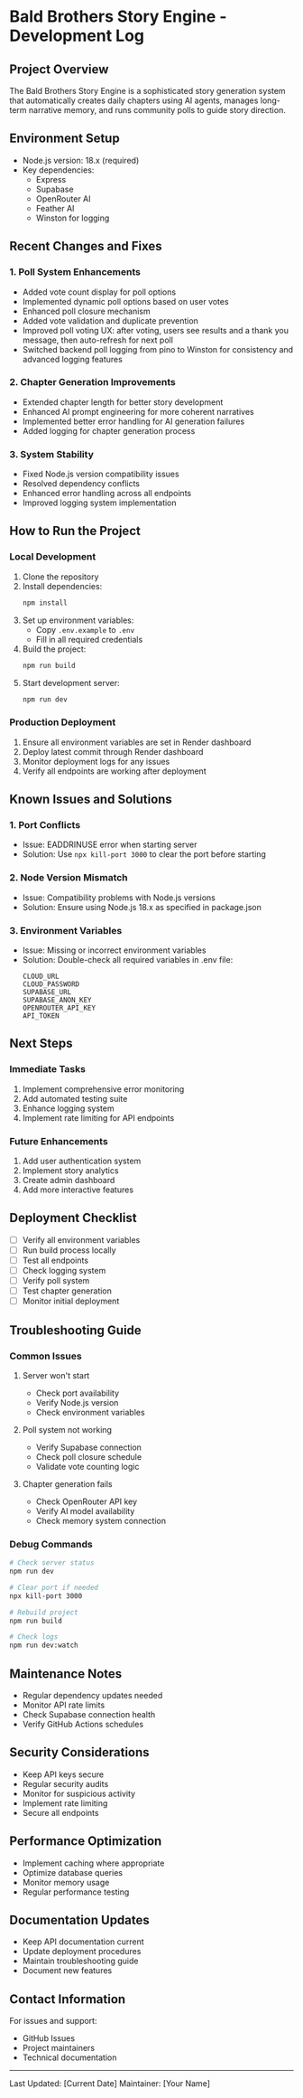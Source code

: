 # Bald Brothers Story Engine - Development Log

## Project Overview
The Bald Brothers Story Engine is a sophisticated story generation system that automatically creates daily chapters using AI agents, manages long-term narrative memory, and runs community polls to guide story direction.

## Environment Setup
- Node.js version: 18.x (required)
- Key dependencies:
  - Express
  - Supabase
  - OpenRouter AI
  - Feather AI
  - Winston for logging

## Recent Changes and Fixes

### 1. Poll System Enhancements
- Added vote count display for poll options
- Implemented dynamic poll options based on user votes
- Enhanced poll closure mechanism
- Added vote validation and duplicate prevention
- Improved poll voting UX: after voting, users see results and a thank you message, then auto-refresh for next poll
- Switched backend poll logging from pino to Winston for consistency and advanced logging features

### 2. Chapter Generation Improvements
- Extended chapter length for better story development
- Enhanced AI prompt engineering for more coherent narratives
- Implemented better error handling for AI generation failures
- Added logging for chapter generation process

### 3. System Stability
- Fixed Node.js version compatibility issues
- Resolved dependency conflicts
- Enhanced error handling across all endpoints
- Improved logging system implementation

## How to Run the Project

### Local Development
1. Clone the repository
2. Install dependencies:
   ```bash
   npm install
   ```
3. Set up environment variables:
   - Copy `.env.example` to `.env`
   - Fill in all required credentials
4. Build the project:
   ```bash
   npm run build
   ```
5. Start development server:
   ```bash
   npm run dev
   ```

### Production Deployment
1. Ensure all environment variables are set in Render dashboard
2. Deploy latest commit through Render dashboard
3. Monitor deployment logs for any issues
4. Verify all endpoints are working after deployment

## Known Issues and Solutions

### 1. Port Conflicts
- Issue: EADDRINUSE error when starting server
- Solution: Use `npx kill-port 3000` to clear the port before starting

### 2. Node Version Mismatch
- Issue: Compatibility problems with Node.js versions
- Solution: Ensure using Node.js 18.x as specified in package.json

### 3. Environment Variables
- Issue: Missing or incorrect environment variables
- Solution: Double-check all required variables in .env file:
  ```
  CLOUD_URL
  CLOUD_PASSWORD
  SUPABASE_URL
  SUPABASE_ANON_KEY
  OPENROUTER_API_KEY
  API_TOKEN
  ```

## Next Steps

### Immediate Tasks
1. Implement comprehensive error monitoring
2. Add automated testing suite
3. Enhance logging system
4. Implement rate limiting for API endpoints

### Future Enhancements
1. Add user authentication system
2. Implement story analytics
3. Create admin dashboard
4. Add more interactive features

## Deployment Checklist
- [ ] Verify all environment variables
- [ ] Run build process locally
- [ ] Test all endpoints
- [ ] Check logging system
- [ ] Verify poll system
- [ ] Test chapter generation
- [ ] Monitor initial deployment

## Troubleshooting Guide

### Common Issues
1. Server won't start
   - Check port availability
   - Verify Node.js version
   - Check environment variables

2. Poll system not working
   - Verify Supabase connection
   - Check poll closure schedule
   - Validate vote counting logic

3. Chapter generation fails
   - Check OpenRouter API key
   - Verify AI model availability
   - Check memory system connection

### Debug Commands
```bash
# Check server status
npm run dev

# Clear port if needed
npx kill-port 3000

# Rebuild project
npm run build

# Check logs
npm run dev:watch
```

## Maintenance Notes
- Regular dependency updates needed
- Monitor API rate limits
- Check Supabase connection health
- Verify GitHub Actions schedules

## Security Considerations
- Keep API keys secure
- Regular security audits
- Monitor for suspicious activity
- Implement rate limiting
- Secure all endpoints

## Performance Optimization
- Implement caching where appropriate
- Optimize database queries
- Monitor memory usage
- Regular performance testing

## Documentation Updates
- Keep API documentation current
- Update deployment procedures
- Maintain troubleshooting guide
- Document new features

## Contact Information
For issues and support:
- GitHub Issues
- Project maintainers
- Technical documentation

---
Last Updated: [Current Date]
Maintainer: [Your Name]
